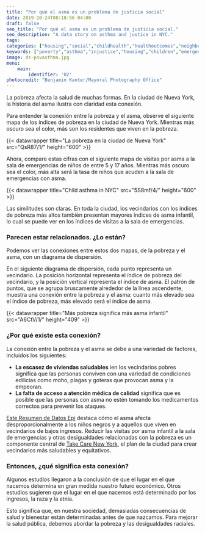 ```yaml
---
title: "Por qué el asma es un problema de justicia social"
date: 2019-10-24T08:18:56-04:00
draft: false
seo_title: "Por qué el asma es un problema de justicia social."
seo_description: "A data story on asthma and justice in NYC."
tags:
categories: ["housing","social","childhealth","healthoutcomes","neighborhoods"]
keywords: ["poverty","asthma","injustice","housing","children","emergency department visits","ed visits","emergency room","social determinants","kids"]
image: ds-povasthma.jpg
menu:
    main:
        identifier: '02'
photocredit: "Benjamin Kanter/Mayoral Photography Office"
---
```


La pobreza afecta la salud de muchas formas. En la ciudad de Nueva York, la historia del asma ilustra con claridad esta conexión.

Para entender la conexión entre la pobreza y el asma, observe el siguiente mapa de los índices de pobreza en la ciudad de Nueva York. Mientras más oscuro sea el color, más son los residentes que viven en la pobreza.

{{< datawrapper title="La pobreza en la ciudad de Nueva York" src="QsR87/1/" height="600" >}}

Ahora, compare estas cifras con el siguiente mapa de visitas por asma a la sala de emergencias de niños de entre 5 y 17 años. Mientras más oscuro sea el color, más alta será la tasa de niños que acuden a la sala de emergencias con asma.

{{< datawrapper title="Child asthma in NYC" src="5S8mf/4/" height="600" >}}

Las similitudes son claras. En toda la ciudad, los vecindarios con los índices de pobreza más altos también presentan mayores índices de asma infantil, lo cual se puede ver en los índices de visitas a la sala de emergencias.

### Parecen estar relacionados. ¿Lo están?
Podemos ver las conexiones entre estos dos mapas, de la pobreza y el asma, con un diagrama de dispersión.

En el siguiente diagrama de dispersión, cada punto representa un vecindario. La posición horizontal representa el índice de pobreza del vecindario, y la posición vertical representa el índice de asma. El patrón de puntos, que se agrupa bruscamente alrededor de la línea ascendente, muestra una conexión entre la pobreza y el asma: cuanto más elevado sea el índice de pobreza, más elevado será el índice de asma.

{{< datawrapper title="Más pobreza significa más asma infantil" src="A6CtV/1/" height="409" >}}

### ¿Por qué existe esta conexión?
La conexión entre la pobreza y el asma se debe a una variedad de factores, incluidos los siguientes:
- **La escasez de viviendas saludables** ien los vecindarios pobres significa que las personas conviven con una variedad de condiciones edilicias como moho, plagas y goteras que provocan asma y la empeoran.
- **La falta de acceso a atención médica de calidad** significa que es posible que las personas con asma no estén tomando los medicamentos correctos para prevenir los ataques.

[Este Resumen de Datos Epi](https://www1.nyc.gov/assets/doh/downloads/pdf/epi/databrief90.pdf) destaca cómo el asma afecta desproporcionalmente a los niños negros y a aquellos que viven en vecindarios de bajos ingresos. Reducir las visitas por asma infantil a la sala de emergencias y otras desigualdades relacionadas con la pobreza es un componente central de [Take Care New York](https://www1.nyc.gov/assets/doh/downloads/pdf/tcny/tcny-2020.pdf), el plan de la ciudad para crear vecindarios más saludables y equitativos.

### Entonces, ¿qué significa esta conexión?
Algunos estudios llegaron a la conclusión de que el lugar en el que nacemos determina en gran medida nuestro futuro económico. Otros estudios sugieren que el lugar en el que nacemos está determinado por los ingresos, la raza y la etnia.

Esto significa que, en nuestra sociedad, demasiadas consecuencias de salud y bienestar están determinadas antes de que nazcamos. Para mejorar la salud pública, debemos abordar la pobreza y las desigualdades raciales.


